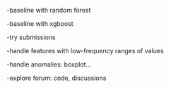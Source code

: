 -baseline with random forest

-baseline with xgboost

-try submissions

-handle features with low-frequency ranges of values

-handle anomalies: boxplot...

-explore forum: code, discussions
